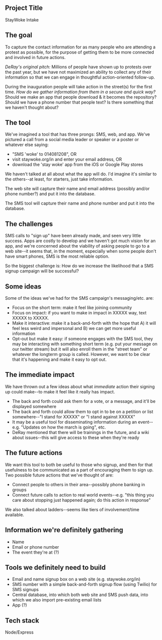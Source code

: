 ## Project Title
StayWoke Intake

## The goal
To capture the contact information for as many people who are attending a protest as possible, for the purpose of getting them to be more connected and involved in future actions.
  
*DeRay's original pitch:*
Millions of people have shown up to protests over the past year, but we have not maximized an ability to collect any of their information so that we can engage in thoughtful action-oriented follow-up.

During the inauguration people will take action in the street(s) for the first time. *How do we gather information from them in a secure and quick way?* Should we make an app that people download & it becomes the repository? Should we have a phone number that people text? Is there something that we haven't thought about?

## The tool
We've imagined a tool that has three prongs: SMS, web, and app. We've pictured a call from a social media leader or speaker or a poster or whatever else saying:

- "SMS 'woke' to 014081208",
OR
- visit staywoke.org/in and enter your email address,
OR
- download the 'stay woke' app from the iOS or Google Play stores

We haven't talked at all about what the app will do. I'd imagine it's similar to the others--at least, for starters, just take information.

The web site will capture their name and email address (possibly and/or phone number?) and put it into the database.

The SMS tool will capture their name and phone number and put it into the database.

## The challenges
SMS calls to "sign up" have been already made, and seen very little success. Apps are costly to develop and we haven't got much vision for an app, and we're concerned about the viability of asking people to go to a web site--it seems that, in the moment, especially when some people don't have smart phones, SMS is the most reliable option.

So the biggest challenge is: How do we increase the likelihood that a SMS signup campaign will be successful?
  
## Some ideas
Some of the ideas we've had for the SMS campaign's messaging/etc. are:

- Focus on the short term: make it feel like joining community
- Focus on impact: if you want to make in impact in XXXXX way, text XXXXX to XXXXX.
- Make it interactive: make it a back-and-forth with the hope that A) it will feel less weird and impersonal and B) we can get more useful information
- Opt-out but make it easy: if someone engages with the SMS tool, they may be interacting with something short term (e.g. put your message on our twitter stream) but it will also enroll them in the "street team" or whatever the longterm group is called. However, we want to be clear that it's happening and make it easy to opt out.

## The immediate impact
We have thrown out a few ideas about what *immediate* action their signing up could make--to make it feel like it really has impact.

- The back and forth could ask them for a vote, or a message, and it'll be displayed somewhere
- The back and forth could allow them to opt in to be on a petition or list somewhere--"I stand for XXXXX" or "I stand against XXXXX"
- It may be a useful tool for disseminating information during an event--e.g. "Updates on how the march is going", etc.
- DeRay mentioned that there will be trainings in the future, and a wiki about issues--this will give access to these when they're ready

## The future actions
We want this tool to both be useful to those who signup, and then for that usefulness to be communicated as a part of encouraging them to sign up. Two possible future actions that we've thought of are:

- Connect people to others in their area--possibly phone banking in groups
- Connect future calls to action to real world events--e.g. "this thing you care about stopping just happened again; do this action in response"

We also talked about ladders--seems like tiers of involvement/time available.

## Information we're definitely gathering
- Name
- Email or phone number
- The event they're at (?)

## Tools we definitely need to build
- Email and name signup box on a web site (e.g. staywoke.org/in)
- SMS number with a simple back-and-forth signup flow (using Twilio) for SMS signups
- Central database, into which both web site and SMS push data, into which we also import pre-existing email lists
- App (?)

## Tech stack
Node/Express
